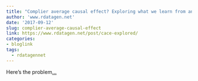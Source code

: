 ```yaml
---
title: "Complier average causal effect? Exploring what we learn from an RCT with participants who don't do what they are told"
author: 'www.rdatagen.net'
date: '2017-09-12'
slug: complier-average-causal-effect
link: https://www.rdatagen.net/post/cace-explored/
categories:
- bloglink
tags:
  - rdatagennet
---
```


Here’s the problem[... <i class="fas fa-external-link-alt"></i>](https://www.rdatagen.net/post/cace-explored/)

